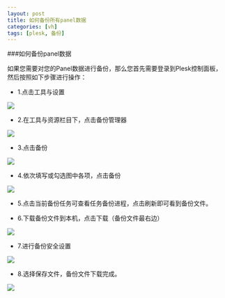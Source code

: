 ```yaml
---
layout: post
title: 如何备份所有panel数据
categories: [vh]
tags: [plesk, 备份]
---
```

###如何备份panel数据

如果您需要对您的Panel数据进行备份，那么您首先需要登录到Plesk控制面板，然后按照如下步骤进行操作：

*    1.点击工具与设置

![](http://ww3.sinaimg.cn/large/a74e55b4jw1dzczn10n38j.jpg)

*    2.在工具与资源栏目下，点击备份管理器

![](http://ww1.sinaimg.cn/large/a74ecc4cjw1dzczptvgk9j.jpg)

*    3.点击备份

![](http://ww3.sinaimg.cn/large/a74eed94jw1dzczslyde2j.jpg)

*    4.依次填写或勾选图中各项，点击备份

![](http://ww1.sinaimg.cn/large/a74eed94jw1dzd03wpb4zj.jpg)

*    5.点击当前备份任务可查看任务备份进程，点击刷新即可看到备份文件。

*    6.下载备份文件到本机，点击下载（备份文件最右边）

![](http://ww4.sinaimg.cn/large/a74e55b4jw1dzd0j88l01j.jpg)

*    7.进行备份安全设置

![](http://ww3.sinaimg.cn/large/a74ecc4cjw1dzd0l2b2t7j.jpg)

*    8.选择保存文件，备份文件下载完成。

![](http://ww4.sinaimg.cn/large/a74eed94jw1dzd0nvcgcrj.jpg)

